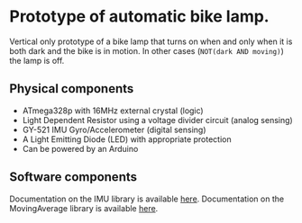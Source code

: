 # Prototype of automatic bike lamp.

Vertical only prototype of a bike lamp that turns on when and only when it is both dark and the bike is in motion. In other cases (`NOT(dark AND moving)`) the lamp is off.

## Physical components

- ATmega328p with 16MHz external crystal (logic)
- Light Dependent Resistor using a voltage divider circuit (analog sensing)
- GY-521 IMU Gyro/Accelerometer (digital sensing)
- A Light Emitting Diode (LED) with appropriate protection
- Can be powered by an Arduino

## Software components
Documentation on the IMU library is available [here](https://github.com/RobTillaart/GY521).
Documentation on the MovingAverage library is available [here](https://github.com/Zone-of-Engineering-Newcomers/MovingAverage/tree/main/docs).

